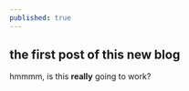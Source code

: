 ```yaml
---
published: true
---
```

## the first post of this new blog

hmmmm, is this **really** going to work?
